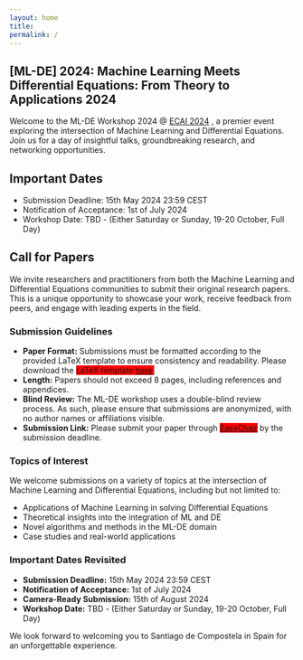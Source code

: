 ```yaml
---
layout: home
title: 
permalink: /
---
```


## [ML-DE] 2024: Machine Learning Meets Differential Equations: From Theory to Applications 2024

Welcome to the ML-DE Workshop 2024 @ [ECAI 2024](https://www.ecai2024.eu/) , a premier event exploring the intersection of Machine Learning and Differential Equations. Join us for a day of insightful talks, groundbreaking research, and networking opportunities.


## Important Dates

- Submission Deadline: 15th May 2024 23:59 CEST
- Notification of Acceptance: 1st of July 2024
- Workshop Date: TBD - (Either Saturday or Sunday, 19-20 October, Full Day)

## Call for Papers

We invite researchers and practitioners from both the Machine Learning and Differential Equations communities to submit their original research papers. This is a unique opportunity to showcase your work, receive feedback from peers, and engage with leading experts in the field.

### Submission Guidelines

- **Paper Format:** Submissions must be formatted according to the provided LaTeX template to ensure consistency and readability. Please download the <span style="background-color:red">LaTeX template [here](URL_to_LaTeX_template).
- **Length:** Papers should not exceed 8 pages, including references and appendices.
- **Blind Review:** The ML-DE workshop uses a double-blind review process. As such, please ensure that submissions are anonymized, with no author names or affiliations visible.
- **Submission Link:** Please submit your paper through <span style="background-color:red">[EasyChair](URL_to_submission_page)</span> by the submission deadline.

### Topics of Interest

We welcome submissions on a variety of topics at the intersection of Machine Learning and Differential Equations, including but not limited to:

- Applications of Machine Learning in solving Differential Equations
- Theoretical insights into the integration of ML and DE
- Novel algorithms and methods in the ML-DE domain
- Case studies and real-world applications

### Important Dates Revisited

- **Submission Deadline:** 15th May 2024 23:59 CEST
- **Notification of Acceptance:** 1st of July 2024
- **Camera-Ready Submission:** 15th of August 2024
- **Workshop Date:** TBD - (Either Saturday or Sunday, 19-20 October, Full Day)

We look forward to welcoming you to Santiago de Compostela in Spain for an unforgettable experience.
